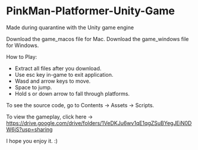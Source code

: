 # PinkMan-Platformer-Unity-Game
Made during quarantine with the Unity game engine

Download the game_macos file for Mac.
Download the game_windows file for Windows.

How to Play:
 - Extract all files after you download. 
 - Use esc key in-game to exit application. 
 - Wasd and arrow keys to move.
 - Space to jump.
 - Hold s or down arrow to fall through platforms.

To see the source code, go to Contents -> Assets -> Scripts.

To view the gameplay, click here -> https://drive.google.com/drive/folders/1VeDKJu6wv1qE1qgZSuBYegJEiN0DW6jS?usp=sharing


I hope you enjoy it. :)
